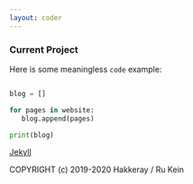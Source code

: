 ```yaml
---
layout: coder
---
```






### Current Project

Here is some meaningless `code` example:

```python

blog = []

for pages in website:
   blog.append(pages)

print(blog)   

```



[Jekyll](https://jekyllrb.com/)

COPYRIGHT (c) 2019-2020 Hakkeray / Ru Kein
